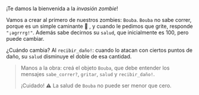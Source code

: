 ¡Te damos la bienvenida a la _invasión zombie_!

Vamos a crear al primero de nuestros zombies: `Bouba`. `Bouba` no sabe correr, porque es un simple caminante :walking: , y cuando le pedimos que grite, responde `"¡agrrrg!"`. Además sabe decirnos su `salud`, que inicialmente es 100, pero puede cambiar.

¿Cuándo cambia? Al `recibir_daño!`: cuando lo atacan con ciertos puntos de daño, su `salud` disminuye el doble de esa cantidad.

> Manos a la obra: creá el objeto `Bouba`, que debe entender los mensajes `sabe_correr?`, `gritar`, `salud` y `recibir_daño!`.
>
> ¡Cuidado! :warning: La salud de `Bouba` no puede ser menor que cero.